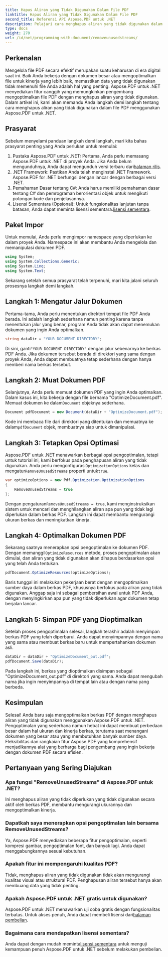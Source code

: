 ```yaml
---
title: Hapus Aliran yang Tidak Digunakan Dalam File PDF
linktitle: Hapus Aliran yang Tidak Digunakan Dalam File PDF
second_title: Referensi API Aspose.PDF untuk .NET
description: Pelajari cara menghapus aliran yang tidak digunakan dalam berkas PDF menggunakan Aspose.PDF untuk .NET guna mengoptimalkan ukuran dan kinerja berkas.
type: docs
weight: 270
url: /id/net/programming-with-document/removeunusedstreams/
---
```

## Perkenalan

Mengelola file PDF secara efektif merupakan suatu keharusan di era digital saat ini. Baik Anda bekerja dengan dokumen besar atau mengoptimalkan file untuk kinerja yang lebih baik, memastikan data yang tidak digunakan tidak memenuhi file Anda adalah hal yang penting. Aspose.PDF untuk .NET menyediakan fitur canggih yang memungkinkan pengembang mengoptimalkan file PDF dengan menghapus aliran yang tidak digunakan. Dalam artikel ini, kami akan memandu Anda langkah demi langkah tentang cara menghapus aliran yang tidak digunakan dalam file PDF menggunakan Aspose.PDF untuk .NET.

## Prasyarat

Sebelum menyelami panduan langkah demi langkah, mari kita bahas prasyarat penting yang Anda perlukan untuk memulai:

1.  Pustaka Aspose.PDF untuk .NET: Pertama, Anda perlu memasang Aspose.PDF untuk .NET di proyek Anda. Jika Anda belum mengunduhnya, Anda dapat mengunduh versi terbaru dari[halaman rilis](https://releases.aspose.com/pdf/net/).
2. .NET Framework: Pastikan Anda telah menginstal .NET Framework. Aspose.PDF for .NET berfungsi dengan lancar dengan berbagai versi .NET.
3. Pemahaman Dasar tentang C#: Anda harus memiliki pemahaman dasar tentang C# dan pemrograman berorientasi objek untuk mengikuti potongan kode dan penjelasannya.
4.  Lisensi Sementara (Opsional): Untuk fungsionalitas lanjutan tanpa batasan, Anda dapat meminta lisensi sementara.[lisensi sementara](https://purchase.aspose.com/temporary-license/).


## Paket Impor

Untuk memulai, Anda perlu mengimpor namespace yang diperlukan ke dalam proyek Anda. Namespace ini akan membantu Anda mengelola dan memanipulasi dokumen PDF.

```csharp
using System;
using System.Collections.Generic;
using System.Linq;
using System.Text;
```

Sekarang setelah semua prasyarat telah terpenuhi, mari kita jalani seluruh prosesnya langkah demi langkah.

## Langkah 1: Mengatur Jalur Dokumen

Pertama-tama, Anda perlu menentukan direktori tempat file PDF Anda berada. Ini adalah langkah sederhana namun penting karena tanpa menentukan jalur yang benar, program Anda tidak akan dapat menemukan dokumen yang ingin Anda optimalkan.

```csharp
string dataDir = "YOUR DOCUMENT DIRECTORY";
```

 Di sini, ganti`"YOUR DOCUMENT DIRECTORY"` dengan jalur sebenarnya ke berkas PDF Anda. Jika dokumen tersebut berada di direktori yang sama dengan proyek Anda, Anda dapat membuatnya tetap sederhana dengan hanya memberi nama berkas tersebut.

## Langkah 2: Muat Dokumen PDF

Selanjutnya, Anda perlu memuat dokumen PDF yang ingin Anda optimalkan. Dalam kasus ini, kita bekerja dengan file bernama "OptimizeDocument.pdf". Memuat dokumen ke dalam`Document` objeknya sederhana.

```csharp
Document pdfDocument = new Document(dataDir + "OptimizeDocument.pdf");
```

 Kode ini membaca file dari direktori yang ditentukan dan memuatnya ke dalam`pdfDocument` objek, membuatnya siap untuk dimanipulasi.

## Langkah 3: Tetapkan Opsi Optimasi

 Aspose.PDF untuk .NET menawarkan berbagai opsi pengoptimalan, tetapi untuk tutorial ini, kami berfokus pada penghapusan aliran yang tidak digunakan. Anda perlu mengonfigurasi`OptimizationOptions` kelas dan mengatur`RemoveUnusedStreams` properti untuk`true`.

```csharp
var optimizeOptions = new Pdf.Optimization.OptimizationOptions
{
    RemoveUnusedStreams = true
};
```

 Dengan pengaturan`RemoveUnusedStreams = true`, kami menginstruksikan sistem untuk mencari dan menghilangkan aliran apa pun yang tidak lagi diperlukan dalam berkas PDF. Langkah ini dapat membantu mengurangi ukuran berkas dan meningkatkan kinerja.

## Langkah 4: Optimalkan Dokumen PDF

 Sekarang saatnya menerapkan opsi pengoptimalan ke dokumen PDF. Dengan memanggil`OptimizeResources` metode, proses pengoptimalan akan dimulai, dan aliran yang tidak digunakan akan dihapus berdasarkan opsi yang telah Anda tentukan.

```csharp
pdfDocument.OptimizeResources(optimizeOptions);
```

Baris tunggal ini melakukan pekerjaan berat dengan mengoptimalkan sumber daya dalam berkas PDF, khususnya berfokus pada aliran yang tidak digunakan. Anggap saja ini sebagai pembersihan awal untuk PDF Anda, dengan menyingkirkan apa pun yang tidak diperlukan agar dokumen tetap berjalan lancar.

## Langkah 5: Simpan PDF yang Dioptimalkan

Setelah proses pengoptimalan selesai, langkah terakhir adalah menyimpan berkas PDF yang telah diperbarui. Anda dapat menyimpannya dengan nama yang sama atau membuat berkas baru untuk mempertahankan dokumen asli.

```csharp
dataDir = dataDir + "OptimizeDocument_out.pdf";
pdfDocument.Save(dataDir);
```

Pada langkah ini, berkas yang dioptimalkan disimpan sebagai "OptimizeDocument_out.pdf" di direktori yang sama. Anda dapat mengubah nama jika ingin menyimpannya di tempat lain atau dengan nama yang berbeda.

## Kesimpulan

Selesai! Anda baru saja mengoptimalkan berkas PDF dengan menghapus aliran yang tidak digunakan menggunakan Aspose.PDF untuk .NET. Pengoptimalan yang sederhana namun hebat ini dapat membuat perbedaan besar dalam hal ukuran dan kinerja berkas, terutama saat menangani dokumen yang besar atau yang membutuhkan banyak sumber daya. Fleksibilitas dan rangkaian fitur Aspose.PDF yang komprehensif menjadikannya alat yang berharga bagi pengembang yang ingin bekerja dengan dokumen PDF secara efisien.

## Pertanyaan yang Sering Diajukan

### Apa fungsi "RemoveUnusedStreams" di Aspose.PDF untuk .NET?
Ini menghapus aliran yang tidak diperlukan yang tidak digunakan secara aktif oleh berkas PDF, membantu mengurangi ukurannya dan mengoptimalkan kinerja.

### Dapatkah saya menerapkan opsi pengoptimalan lain bersama RemoveUnusedStreams?
Ya, Aspose.PDF menyediakan beberapa fitur pengoptimalan, seperti kompresi gambar, pengoptimalan font, dan banyak lagi. Anda dapat menggabungkannya sesuai kebutuhan.

### Apakah fitur ini mempengaruhi kualitas PDF?
Tidak, menghapus aliran yang tidak digunakan tidak akan mengurangi kualitas visual atau struktural PDF. Penghapusan aliran tersebut hanya akan membuang data yang tidak penting.

### Apakah Aspose.PDF untuk .NET gratis untuk digunakan?
 Aspose.PDF untuk .NET menawarkan uji coba gratis dengan fungsionalitas terbatas. Untuk akses penuh, Anda dapat membeli lisensi dari[halaman pembelian](https://purchase.aspose.com/buy).

### Bagaimana cara mendapatkan lisensi sementara?
 Anda dapat dengan mudah meminta[lisensi sementara](https://purchase.aspose.com/temporary-license/) untuk menguji kemampuan penuh Aspose.PDF untuk .NET sebelum melakukan pembelian.